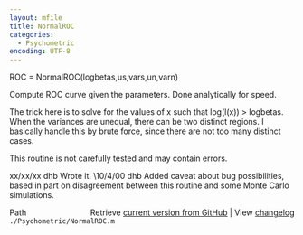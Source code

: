```yaml
---
layout: mfile
title: NormalROC
categories:
  - Psychometric
encoding: UTF-8
---
```


ROC = NormalROC(logbetas,us,vars,un,varn)

Compute ROC curve given the parameters.  Done
analytically for speed.

The trick here is to solve for the values of x
such that log(l(x)) \> logbetas.  When the variances
are unequal, there can be two distinct regions.
I basically handle this by brute force, since there
are not too many distinct cases.

This routine is not carefully tested and may
contain errors.

xx/xx/xx  dhb  Wrote it.
\10/4/00   dhb  Added caveat about bug possibilities, based
               in part on disagreement between this routine
               and some Monte Carlo simulations.


<div class="code_header" style="text-align:right;">
  <span style="float:left;">Path&nbsp;&nbsp;</span> <span class="counter">Retrieve <a href=
  "https://raw.github.com/Psychtoolbox-3/Psychtoolbox-3/beta/./Psychometric/NormalROC.m">current version from GitHub</a> | View <a href=
  "https://github.com/Psychtoolbox-3/Psychtoolbox-3/commits/beta/./Psychometric/NormalROC.m">changelog</a></span>
</div>
<div class="code">
  <code>./Psychometric/NormalROC.m</code>
</div>
